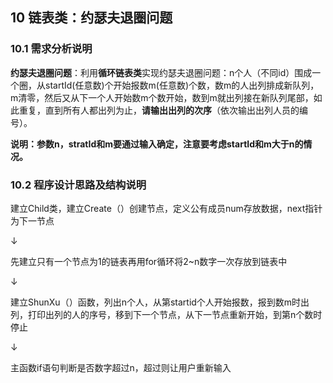 ## 10 链表类：约瑟夫退圈问题

### 10.1 需求分析说明

**约瑟夫退圈问题**：利用**循环链表类**实现约瑟夫退圈问题：n个人（不同id）围成一个圈，从startId(任意数)个开始报数m(任意数)个数，数m的人出列排成新队列，m清零，然后又从下一个人开始数m个数开始，数到m就出列接在新队列尾部，如此重复，直到所有人都出列为止，**请输出出列的次序**（依次输出出列人员的编号）。

**说明：参数n，stratId和m要通过输入确定，注意要考虑startId和m大于n的情况。**

### 10.2 程序设计思路及结构说明

建立Child类，建立Create（）创建节点，定义公有成员num存放数据，next指针为下一节点

↓

先建立只有一个节点为1的链表再用for循环将2\~n数字一次存放到链表中

↓

建立ShunXu（）函数，列出n个人，从第startid个人开始报数，报到数m时出列，打印出列的人的序号，移到下一个节点，从下一节点重新开始，到第n个数时停止

↓

主函数if语句判断是否数字超过n，超过则让用户重新输入